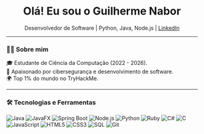 <h1 align="center">Olá! Eu sou o Guilherme Nabor</h1>
<p align="center">Desenvolvedor de Software | Python, Java, Node.js | <a href="https://www.linkedin.com/in/guilherme-nabor/">LinkedIn</a></p>

---

### 💁‍♂️ Sobre mim

🎓 Estudante de Ciência da Computação (2022 - 2026). <br>
🧠 Apaixonado por cibersegurança e desenvolvimento de software. <br>
🌍 Top 1% do mundo no TryHackMe.

---

### 🛠️ Tecnologias e Ferramentas

![Java](https://img.shields.io/badge/Java-%23ED8B00.svg?style=flat&logo=java&logoColor=white)
![JavaFX](https://img.shields.io/badge/JavaFX-0095D5?style=flat&logo=java&logoColor=white)
![Spring Boot](https://img.shields.io/badge/Spring%20Boot-6DB33F?style=flat&logo=springboot&logoColor=white)
![Node.js](https://img.shields.io/badge/Node.js-339933?style=flat&logo=nodedotjs&logoColor=white)
![Python](https://img.shields.io/badge/Python-3776AB?style=flat&logo=python&logoColor=white)
![Ruby](https://img.shields.io/badge/Ruby-CC342D?style=flat&logo=ruby&logoColor=white)
![C#](https://img.shields.io/badge/C%23-239120?style=flat&logo=c-sharp&logoColor=white)
![C](https://img.shields.io/badge/C-00599C?style=flat&logo=c&logoColor=white)
![JavaScript](https://img.shields.io/badge/JavaScript-F7DF1E?style=flat&logo=javascript&logoColor=black)
![HTML5](https://img.shields.io/badge/HTML5-E34F26?style=flat&logo=html5&logoColor=white)
![CSS3](https://img.shields.io/badge/CSS3-1572B6?style=flat&logo=css3&logoColor=white)
![SQL](https://img.shields.io/badge/SQL-4479A1?style=flat&logo=mysql&logoColor=white)
![Git](https://img.shields.io/badge/Git-F05032?style=flat&logo=git&logoColor=white)

